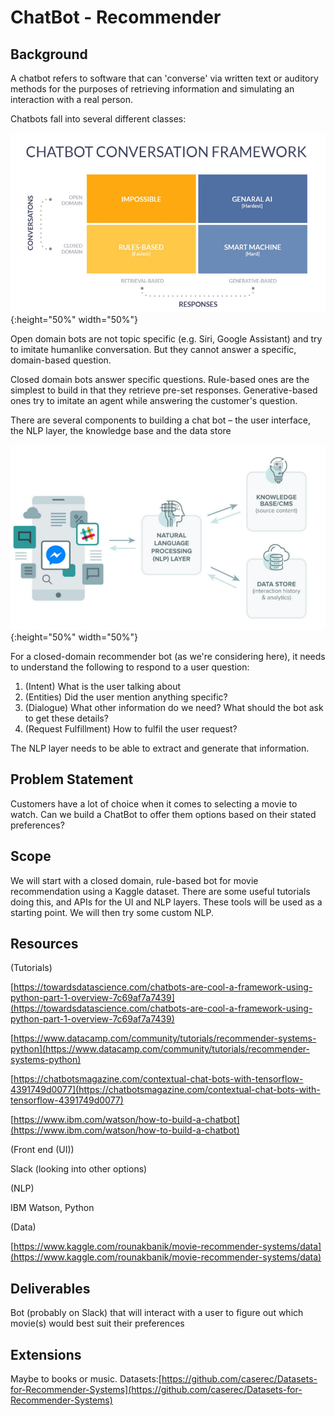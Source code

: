 # ChatBot - Recommender



## Background

A chatbot refers to software that can &#39;converse&#39; via written text or auditory methods for the purposes of retrieving information and simulating an interaction with a real person.

Chatbots fall into several different classes:

![Image description](https://github.com/eteohx/DublinAI_ChatBot/blob/master/images/conversation_framework.png){:height="50%" width="50%"}

Open domain bots are not topic specific (e.g. Siri, Google Assistant) and try to imitate humanlike conversation. But they cannot answer a specific, domain-based question.

Closed domain bots answer specific questions. Rule-based ones are the simplest to build in that they retrieve pre-set responses. Generative-based ones try to imitate an agent while answering the customer&#39;s question.

There are several components to building a chat bot – the user interface, the NLP layer, the knowledge base and the data store

![Image description](https://github.com/eteohx/DublinAI_ChatBot/blob/master/images/components.png){:height="50%" width="50%"}

For a closed-domain recommender bot (as we&#39;re considering here), it needs to understand the following to respond to a user question:

1. (Intent) What is the user talking about
2. (Entities) Did the user mention anything specific?
3. (Dialogue) What other information do we need? What should the bot ask to get these details?
4. (Request Fulfillment) How to fulfil the user request?

The NLP layer needs to be able to extract and generate that information.



## Problem Statement

Customers have a lot of choice when it comes to selecting a movie to watch. Can we build a ChatBot to offer them options based on their stated preferences?



## Scope

We will start with a closed domain, rule-based bot for movie recommendation using a Kaggle dataset. There are some useful tutorials doing this, and APIs for the UI and NLP layers. These tools will be used as a starting point. We will then try some custom NLP.

## Resources

(Tutorials)

[https://towardsdatascience.com/chatbots-are-cool-a-framework-using-python-part-1-overview-7c69af7a7439](https://towardsdatascience.com/chatbots-are-cool-a-framework-using-python-part-1-overview-7c69af7a7439)

[https://www.datacamp.com/community/tutorials/recommender-systems-python](https://www.datacamp.com/community/tutorials/recommender-systems-python)

[https://chatbotsmagazine.com/contextual-chat-bots-with-tensorflow-4391749d0077](https://chatbotsmagazine.com/contextual-chat-bots-with-tensorflow-4391749d0077)

[https://www.ibm.com/watson/how-to-build-a-chatbot](https://www.ibm.com/watson/how-to-build-a-chatbot)

(Front end (UI))

Slack (looking into other options)

(NLP)

IBM Watson, Python

(Data)

[https://www.kaggle.com/rounakbanik/movie-recommender-systems/data](https://www.kaggle.com/rounakbanik/movie-recommender-systems/data)

## Deliverables

Bot (probably on Slack) that will interact with a user to figure out which movie(s) would best suit their preferences

## Extensions

Maybe to books or music. Datasets:[https://github.com/caserec/Datasets-for-Recommender-Systems](https://github.com/caserec/Datasets-for-Recommender-Systems)
